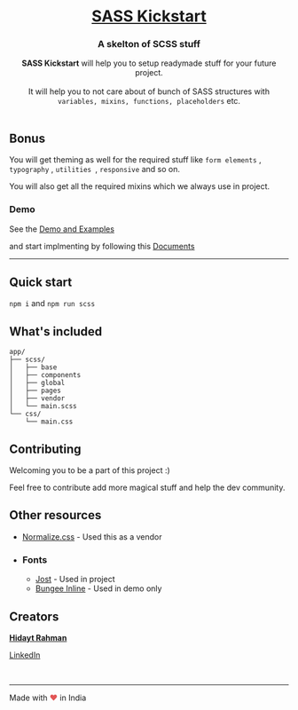 <p align="center">
  <a href="https://hidaytrahman.github.io/sassKickstart/">
    <h1 align="center"> SASS Kickstart</h1>
  </a>

  <h3 align="center">A skelton of SCSS stuff </h3>

  <p align="center">
    <strong>SASS Kickstart</strong> will help you to setup readymade stuff for your future project.  <br><br> 
    It will help you to not care about of bunch of SASS structures with <code>variables, mixins, functions, placeholders</code> etc.
    <br>
     <br>

  </p>

</p>





## Bonus
You will get theming as well for the required stuff like ```form elements``` , ```typography``` , ```utilities ```, ```responsive``` and so on.

You will also get all the required mixins which we always use in project.

### Demo
See the [Demo and Examples](https://hidaytrahman.github.io/sassKickstart/docs/)

and start implmenting by following this [Documents](https://github.com/hidaytrahman/sassKickstart/tree/master/docs)

<hr>

## Quick start
```npm i``` and ```npm run scss```

## What's included

```
app/
├── scss/
│   ├── base
│   ├── components
│   ├── global
│   ├── pages
│   ├── vendor
│   └── main.scss
└── css/
    └── main.css
```

## Contributing
Welcoming you to be a part of this project :)

Feel free to contribute add more magical stuff and help the dev community.

## Other resources
- [Normalize.css](https://necolas.github.io/normalize.css/) - Used this as a vendor
- ### Fonts
    - [Jost](https://fonts.google.com/specimen/Jost) - Used in project
    - [Bungee Inline](https://fonts.google.com/specimen/Bungee+Inline?selection.family=Bungee+Inline) - Used in demo only




## Creators
[**Hidayt Rahman**](http://hidaytrahman.github.io)

[LinkedIn](https://www.linkedin.com/in/hidaytrahman)


<br>
<hr>

Made with <span style="color:#e25555">❤</span> in India
